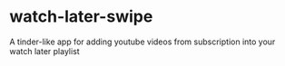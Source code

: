 # watch-later-swipe
A tinder-like app for adding youtube videos from subscription into your watch later playlist
